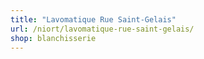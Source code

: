 ```yaml
---
title: "Lavomatique Rue Saint-Gelais"
url: /niort/lavomatique-rue-saint-gelais/
shop: blanchisserie
---
```

